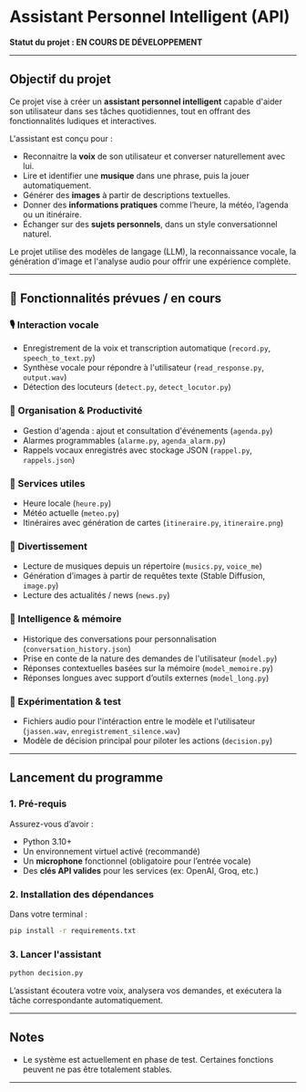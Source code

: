 # Assistant Personnel Intelligent (API)

**Statut du projet : EN COURS DE DÉVELOPPEMENT**

---

## Objectif du projet

Ce projet vise à créer un **assistant personnel intelligent** capable d'aider son utilisateur dans ses tâches quotidiennes, tout en offrant des fonctionnalités ludiques et interactives.

L'assistant est conçu pour :

- Reconnaitre la **voix** de son utilisateur et converser naturellement avec lui.
- Lire et identifier une **musique** dans une phrase, puis la jouer automatiquement.
- Générer des **images** à partir de descriptions textuelles.
- Donner des **informations pratiques** comme l’heure, la météo, l’agenda ou un itinéraire.
- Échanger sur des **sujets personnels**, dans un style conversationnel naturel.

Le projet utilise des modèles de langage (LLM), la reconnaissance vocale, la génération d'image et l'analyse audio pour offrir une expérience complète.

---

## 🧠 Fonctionnalités prévues / en cours

### 🎙️ Interaction vocale
- Enregistrement de la voix et transcription automatique (`record.py`, `speech_to_text.py`)
- Synthèse vocale pour répondre à l'utilisateur (`read_response.py`, `output.wav`)
- Détection des locuteurs (`detect.py`, `detect_locutor.py`)

### 📅 Organisation & Productivité
- Gestion d'agenda : ajout et consultation d'événements (`agenda.py`)
- Alarmes programmables (`alarme.py`, `agenda_alarm.py`)
- Rappels vocaux enregistrés avec stockage JSON (`rappel.py`, `rappels.json`)

### 🧭 Services utiles
- Heure locale (`heure.py`)
- Météo actuelle (`meteo.py`)
- Itinéraires avec génération de cartes (`itineraire.py`, `itineraire.png`)

### 🎵 Divertissement
- Lecture de musiques depuis un répertoire (`musics.py`, `voice_me`)
- Génération d’images à partir de requêtes texte (Stable Diffusion, `image.py`)
- Lecture des actualités / news (`news.py`)

### 🧠 Intelligence & mémoire
- Historique des conversations pour personnalisation (`conversation_history.json`)
- Prise en conte de la nature des demandes de l'utilisateur (`model.py`)
- Réponses contextuelles basées sur la mémoire (`model_memoire.py`)
- Réponses longues avec support d’outils externes (`model_long.py`)

### 🧪 Expérimentation & test
- Fichiers audio pour l'intéraction entre le modèle et l'utilisateur (`jassen.wav`, `enregistrement_silence.wav`)
- Modèle de décision principal pour piloter les actions (`decision.py`)

---

## Lancement du programme

### 1. Pré-requis

Assurez-vous d’avoir :

- Python 3.10+
- Un environnement virtuel activé (recommandé)
- Un **microphone** fonctionnel (obligatoire pour l’entrée vocale)
- Des **clés API valides** pour les services (ex: OpenAI, Groq, etc.)

### 2. Installation des dépendances

Dans votre terminal :

```bash
pip install -r requirements.txt
```

### 3. Lancer l'assistant

```bash
python decision.py
```

L’assistant écoutera votre voix, analysera vos demandes, et exécutera la tâche correspondante automatiquement.

---

## Notes

- Le système est actuellement en phase de test. Certaines fonctions peuvent ne pas être totalement stables.

---



